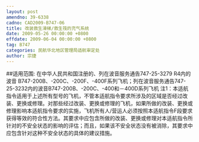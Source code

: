 ```yaml
---
layout: post
amendno: 39-6338
cadno: CAD2009-B747-06
title: 改装救生滑梯/救生筏的充气系统
date: 2009-05-26 00:00:00 +0800
effdate: 2009-06-04 00:00:00 +0800
tag: B747
categories: 民航华北地区管理局适航审定处
author: 宗捷
---
```


##适用范围:
在中华人民共和国注册的、列在波音服务通告747-25-3279 R4内的波音 B747-200B、-200C、-200F、-400F系列飞机；列在波音服务通告747-25-3232内的波音B747-200B、-200C、-400和－400D系列飞机
注1：本适航指令适用于上述所有型号的飞机，不管本适航指令要求所涉及的区域是否经过改装、更换或修理。对那些经过改装、更换或修理的飞机，如果所做的改装、更换或修理影响本适航指令要求的实施，飞机所有人/营运人必须按照本适航指令F段要求获得等效的符合性方法。其要求中应包含所做的改装、更换或修理对本适航指令所针对的不安全状态的影响的评估；而且，如果该不安全状态没有被消除，其要求中应包含针对这种不安全状态的具体的建议措施。

